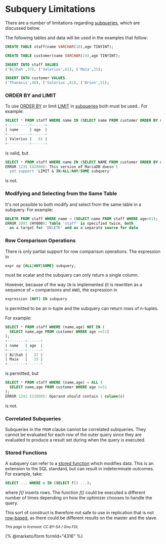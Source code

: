 # Subquery Limitations

There are a number of limitations regarding [subqueries](./), which are discussed below.

The following tables and data will be used in the examples that follow:

```sql
CREATE TABLE staff(name VARCHAR(10),age TINYINT);

CREATE TABLE customer(name VARCHAR(10),age TINYINT);
```

```sql
INSERT INTO staff VALUES 
('Bilhah',37), ('Valerius',61), ('Maia',25);

INSERT INTO customer VALUES 
('Thanasis',48), ('Valerius',61), ('Brion',51);
```

### ORDER BY and LIMIT

To use [ORDER BY](../../order-by.md) or limit [LIMIT](../../limit.md) in [subqueries](./) both must be used.. For example:

```sql
SELECT * FROM staff WHERE name IN (SELECT name FROM customer ORDER BY name);
+----------+------+
| name     | age  |
+----------+------+
| Valerius |   61 |
+----------+------+
```

is valid, but

```sql
SELECT * FROM staff WHERE name IN (SELECT NAME FROM customer ORDER BY name LIMIT 1);
ERROR 1235 (42000): This version of MariaDB doesn't 
  yet support 'LIMIT & IN/ALL/ANY/SOME subquery'
```

is not.

### Modifying and Selecting from the Same Table

It's not possible to both modify and select from the same table in a subquery. For example:

```sql
DELETE FROM staff WHERE name = (SELECT name FROM staff WHERE age=61);
ERROR 1093 (HY000): Table 'staff' is specified twice, both 
  as a target for 'DELETE' and as a separate source for data
```

### Row Comparison Operations

There is only partial support for row comparison operations. The expression in

```sql
expr op {ALL|ANY|SOME} subquery,
```

must be scalar and the subquery can only return a single column.

However, because of the way `IN` is implemented (it is rewritten as a sequence of `=` comparisons and `AND`), the expression in

```sql
expression [NOT] IN subquery
```

is permitted to be an n-tuple and the subquery can return rows of n-tuples.

For example:

```sql
SELECT * FROM staff WHERE (name,age) NOT IN (
  SELECT name,age FROM customer WHERE age >=51]
);
+--------+------+
| name   | age  |
+--------+------+
| Bilhah |   37 |
| Maia   |   25 |
+--------+------+
```

is permitted, but

```sql
SELECT * FROM staff WHERE (name,age) = ALL (
  SELECT name,age FROM customer WHERE age >=51
);
ERROR 1241 (21000): Operand should contain 1 column(s)
```

is not.

### Correlated Subqueries

Subqueries in the `FROM` clause cannot be correlated subqueries. They cannot be evaluated for each row of the outer query since they are evaluated to produce a result set during when the query is executed.

### Stored Functions

A subquery can refer to a [stored function](../../../../../../server-usage/stored-routines/stored-functions/) which modifies data. This is an extension to the SQL standard, but can result in indeterminate outcomes. For example, take:

```sql
SELECT ... WHERE x IN (SELECT f() ...);
```

where _f()_ inserts rows. The function _f()_ could be executed a different number of times depending on how the optimizer chooses to handle the query.

This sort of construct is therefore not safe to use in replication that is not [row-based](../../../../../../server-management/server-monitoring-logs/binary-log/binary-log-formats.md), as there could be different results on the master and the slave.

<sub>_This page is licensed: CC BY-SA / Gnu FDL_</sub>

{% @marketo/form formId="4316" %}
